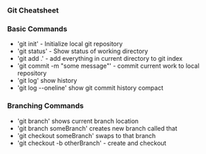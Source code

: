 ### Git Cheatsheet

### Basic Commands
* 'git init' - Initialize local git repository
* 'git status' - Show status of working directory
* 'git add .' - add everything in current directory to git index
* 'git commit -m "some message"' - commit current work to local repository
* 'git log' show history
* 'git log --oneline' show git commit history compact

### Branching Commands
* 'git branch' shows current branch location
* 'git branch someBranch' creates new branch called that
* 'git checkout someBranch' swaps to that branch
* 'git checkout -b otherBranch' - create and checkout
